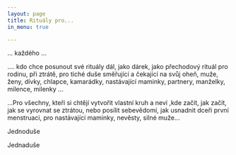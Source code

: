```yaml
---
layout: page
title: Rituály pro...
in_menu: true

---
```

... každého ...

.... kdo chce posunout své rituály dál, jako dárek, jako přechodový rituál pro rodinu, při ztrátě, pro tiché duše směřující a čekající na svůj oheň, muže, ženy, dívky, chlapce, kamarádky, nastávající maminky, partnery, manželky, milence, milenky ...

...Pro všechny, kteří si chtějí vytvořit vlastní kruh a neví ,kde začít, jak začít, jak se vyrovnat se ztrátou, nebo posílit sebevědomí, jak usnadnit dceři první menstruaci, pro nastávající maminky, nevěsty, silné muže...

Jednoduše

Jednaduše